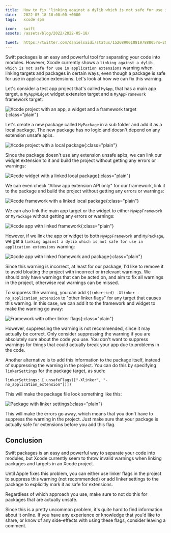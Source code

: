 ```yaml
---
title:  How to fix 'linking against a dylib which is not safe for use in application extensions' warning
date:   2022-05-18 10:00:00 +0000
tags:   xcode spm

icon:   swift
assets: /assets/blog/2022/2022-05-18/

tweet:  https://twitter.com/danielsaidi/status/1526890018819788805?s=20&t=b2pADt7urhtlz3IJuo66LA
---
```


Swift packages is an easy and powerful tool for separating your code into modules. However, Xcode currently shows a `linking against a dylib which is not safe for use in application extensions` warning when linking targets and packages in certain ways, even though a package is safe for use in application extensions. Let's look at how we can fix this warning.

Let's consider a test app project that's called `MyApp`, that has a main app target, a `MyAppWidget` widget extension target and a `MyAppFramework` framework target:

![Xcode project with an app, a widget and a framework target]({{page.assets}}project.png){:class="plain"}

Let's create a new package called `MyPackage` in a sub folder and add it as a local package. The new package has no logic and doesn't depend on any extension unsafe api:s.

![Xcode project with a local package]({{page.assets}}package.png){:class="plain"}

Since the package doesn't use any extension unsafe api:s, we can link our widget extension to it and build the project without getting any errors or warnings:

![Xcode widget with a linked local package]({{page.assets}}widget.png){:class="plain"}

We can even check "Allow app extension API only" for our framework, link it to the package and build the project without getting any errors or warnings:

![Xcode framework with a linked local package]({{page.assets}}framework.png){:class="plain"}

We can also link the main app target or the widget to either `MyAppFramework` or `MyPackage` without getting any errors or warnings:

![Xcode app with linked framework]({{page.assets}}app-with-framework.png){:class="plain"}

However, if we link the app or widget to both `MyAppFramework` and `MyPackage`, we get a `linking against a dylib which is not safe for use in application extensions` warning:

![Xcode app with linked framework and package]({{page.assets}}app-with-framework-and-package.png){:class="plain"}

Since this warning is incorrect, at least for our package, I'd like to remove it to avoid bloating the project with incorrect or irrelevant warnings. We should only have warnings that can be acted on, and aim to fix all warnings in the project, otherwise real warnings can be missed.

To suppress the warning, you can add `$(inherited) -Xlinker -no_application_extension` to "other linker flags" for any target that causes this warning. In this case, we can add it to the framework and widget to make the warning go away:

![Framework with other linker flags]({{page.assets}}linker-flags.png){:class="plain"}

However, suppressing the warning is not recommended, since it may actually be correct. Only consider suppressing the warning if you are absolutely sure about the code you use. You don't want to suppress warnings for things that could actually break your app due to problems in the code.

Another alternative is to add this information to the package itself, instead of suppressing the warning in the project. You can do this by specifying `linkerSettings` for the package target, as such:

```
linkerSettings: [.unsafeFlags(["-Xlinker", "-no_application_extension"])])
```

This will make the package file look something like this:

![Package with linker settings]({{page.assets}}package-linker-settings.png){:class="plain"}

This will make the errors go away, which means that you don't have to suppress the warning in the project. Just make sure that your package is actually safe for extensions before you add this flag.


## Conclusion

Swift packages is an easy and powerful way to separate your code into modules, but Xcode currently seem to throw invalid warnings when linking packages and targets in an Xcode project. 

Until Apple fixes this problem, you can either use linker flags in the project to suppress this warning (not recommended) or add linker settings to the package to explicitly mark it as safe for extensions.

Regardless of which approach you use, make sure to not do this for packages that are actually unsafe.

Since this is a pretty uncommon problem, it's quite hard to find information about it online. If you have any experience or knowledge that you'd like to share, or know of any side-effects with using these flags, consider leaving a comment.
